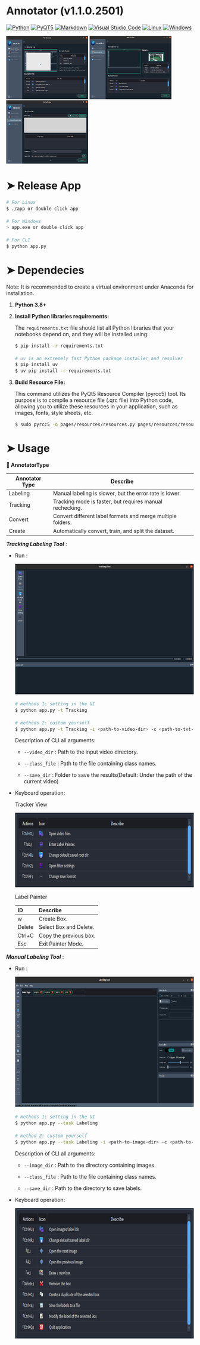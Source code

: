 # Annotator (v1.1.0.2501)
<p>
    <a href="#"><img alt="Python" src="https://img.shields.io/badge/Python-14354C.svg?logo=python&logoColor=white"></a>
    <a href="#"><img alt="PyQT5" src="https://img.shields.io/badge/PyQT5-49D.svg?logo=Qt&logoColor=white"></a>
    <a href="#"><img alt="Markdown" src="https://img.shields.io/badge/Markdown-000000.svg?logo=markdown&logoColor=white"></a>
    <a href="#"><img alt="Visual Studio Code" src="https://img.shields.io/badge/Visual%20Studio%20Code-ad78f7.svg?logo=visual-studio-code&logoColor=white"></a>
    <a href="#"><img alt="Linux" src="https://img.shields.io/badge/Linux-0078D6?logo=linux&logoColor=white"></a>
    <a href="#"><img alt="Windows" src="https://img.shields.io/badge/Windows-0078D6?logo=windows&logoColor=white"></a>
</p>

<p class="center">
    <img src="./demo/labelingPage.png" height=170px width=220px>
    <img src="./demo/trackingPage.png" height=170px width=220px>
    <img src="./demo/formatPage.png" height=170px width=220px>
</p>

<h1 id="Release">➤ Release App</h1>

```bash
# For Linux
$ ./app or double click app

# For Windows
> app.exe or double click app

# For CLI
$ python app.py
```

<h1 id="Dependecies">➤ Dependecies</h1>

Note: It is recommended to create a virtual environment under Anaconda for installation.


1) **Python 3.8+** 

2) **Install Python libraries requirements:**

    The `requirements.txt` file should list all Python libraries that your notebooks
    depend on, and they will be installed using:
    ```bash
    $ pip install -r requirements.txt
    
    # uv is an extremely fast Python package installer and resolver
    $ pip install uv
    $ uv pip install -r requirements.txt
    ```

3) **Build Resource File:**

    This command utilizes the PyQt5 Resource Compiler (pyrcc5) tool. Its purpose is to compile a resource file (.qrc file) into Python code, allowing you to utilize these resources in your application, such as images, fonts, style sheets, etc.
    ```bash
    $ sudo pyrcc5 -o pages/resources/resources.py pages/resources/resources.qrc
    ```

<h1 id="Usage">➤ Usage</h1>

<div align="left">
    <b>🚀 AnnotatorType </b>
</div>

| Annotator  Type  | Describe                                                   |
|------------------|----------------------------------------------------------- |
| Labeling         |Manual labeling is slower, but the error rate is lower.     |
| Tracking         |Tracking mode is faster, but requires manual rechecking.    |
| Convert          |Convert different label formats and merge multiple folders. |
| Create           |Automatically convert, train, and split the dataset.        |


***Tracking Labeling Tool*** :

- Run :

    <p>
        <img src="./demo/trackingUI.png" height=350px width=700px>
    </p>

    ```bash
    # methods 1: setting in the UI
    $ python app.py -t Tracking

    # methods 2: custom yourself
    $ python app.py -t Tracking -i <path-to-video-dir> -c <path-to-txt-classes> -o <path-to-ouput-dir>
    ```

    Description of CLI all arguments:
    - `--video_dir` : Path to the input video directory.

    - `--class_file` : Path to the file containing class names.

    - `--save_dir` : Folder to save the results(Default: Under the path of the current video)

- Keyboard operation:

    Tracker View

    <p>
        <img src="./demo/trackingKeyboard.png" height=200px width=550px>
    </p>

    Label Painter

    | ID       | Describe             |
    |----------|----------------------|
    | w        |Create Box.           |
    | Delete   |Select Box and Delete.|
    | Ctrl+C   |Copy the previous box.|
    | Esc      |Exit Painter Mode.    |


***Manual Labeling Tool*** :

- Run :

    <p>
        <img src="./demo/labelingUI.png" height=350px width=700px>
    </p>

    ```bash
    # methods 1: setting in the UI
    $ python app.py --task Labeling

    # method 2: custom yourself
    $ python app.py --task Labeling -i <path-to-image-dir> -c <path-to-txt-classes> -o <path-to-label-dir>
    ```

    Description of CLI all arguments:

    - `--image_dir` : Path to the directory containing images.

    - `--class_file` : Path to the file containing class names.

    - `--save_dir` : Path to the directory to save labels.

- Keyboard operation:

    <p>
        <img src="./demo/labelingKeyboard.png" height=350px width=700px>
    </p>